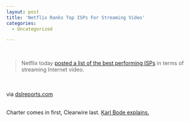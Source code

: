 ```yaml
---
layout: post
title: 'Netflix Ranks Top ISPs For Streaming Video'
categories:
  - Uncategorized

---
```


<div class="posterous_bookmarklet_entry"><br /><blockquote class="posterous_long_quote">Netflix today <a href="http://techblog.netflix.com/2011/01/netflix-performance-on-top-isp-networks.html">posted a list of the best performing ISPs</a> in terms of streaming Internet video.</blockquote><br /><br /><div class="posterous_quote_citation">via <a href="http://www.dslreports.com/shownews/Netflix-Ranks-Tops-ISPs-For-Streaming-Video-112454">dslreports.com</a></div><br /><p>Charter comes in first, Clearwire last. <a href="http://www.dslreports.com/shownews/Netflix-Ranks-Tops-ISPs-For-Streaming-Video-112454">Karl Bode explains.</a></p></div><div class="blogger-post-footer"><img width="1" height="1" src="https://blogger.googleusercontent.com/tracker/8920950033468593796-7599444050121889186?l=openmobile.blogspot.com" alt="" /></div>
